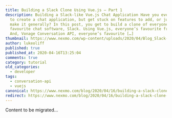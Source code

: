```yaml
---
title: Building a Slack Clone Using Vue.js – Part 1
description: Building a Slack-like Vue.js Chat Application Have you ever wanted
  to create a chat application, but get stuck on features to add, or just how to
  make it generally? In this post, you get to build a clone of everyone’s
  favourite chat software, Slack. Using Vue.js, everyone’s favourite framework.
  And, Vonage Conversation API, everyone’s favourite […]
thumbnail: https://www.nexmo.com/wp-content/uploads/2020/04/Blog_Slack-Clone_1200x600.png
author: lukeoliff
published: true
published_at: 2020-04-16T13:25:04
comments: true
category: tutorial
old_categories:
  - developer
tags:
  - conversation-api
  - vuejs
canonical: https://www.nexmo.com/blog/2020/04/16/building-a-slack-clone-using-vue-js-part-1-dr
redirect: https://www.nexmo.com/blog/2020/04/16/building-a-slack-clone-using-vue-js-part-1-dr
---
```

Content to be migrated...
